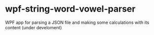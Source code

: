 # wpf-string-word-vowel-parser
WPF app for parsing a JSON file and making some calculations with its content (under develoment)
